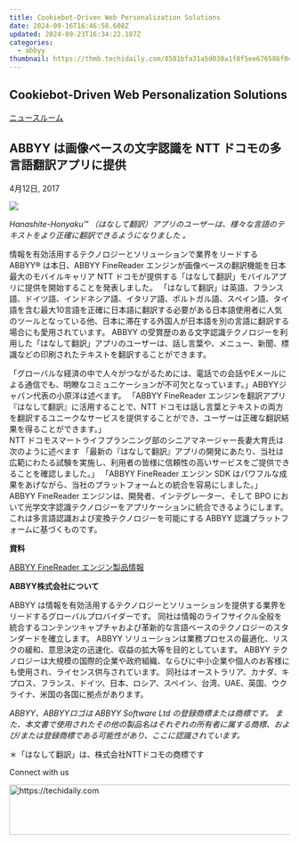 ```yaml
---
title: Cookiebot-Driven Web Personalization Solutions
date: 2024-09-16T16:46:58.608Z
updated: 2024-09-23T16:34:22.187Z
categories:
  - abbyy
thumbnail: https://thmb.techidaily.com/8581bfa31a5d038a1f8f5ee676586f0437981f1b9f6527b07717a27989fe2446.jpg
---
```


## Cookiebot-Driven Web Personalization Solutions

[ニュースルーム](https://tools.techidaily.com/abbyy/products/)

## ABBYY は画像ベースの文字認識を NTT ドコモの多言語翻訳アプリに提供

4月12日, 2017

![](https://content.abbyy.com/-/media/project/abbyy/abbyy/branchtemplates/shutterstock_1272462163_1296-x-729.jpg?h=729&iar=0&w=1296)

_Hanashite-Honyaku™ （はなして翻訳）アプリのユーザーは、様々な言語のテキストをより正確に翻訳できるようになりました 。_

情報を有効活用するテクノロジーとソリューションで業界をリードする ABBYY® は本日、ABBYY FineReader エンジンが画像ベースの翻訳機能を日本最大のモバイルキャリア NTT ドコモが提供する「はなして翻訳」モバイルアプリに提供を開始することを発表しました。 「はなして翻訳」は英語、フランス語、ドイツ語、インドネシア語、イタリア語、ポルトガル語、スペイン語、タイ語を含む最大10言語を正確に日本語に翻訳する必要がある日本語使用者に人気のツールとなっている他、日本に滞在する外国人が日本語を別の言語に翻訳する場合にも愛用されています。 ABBYY の受賞歴のある文字認識テクノロジーを利用した「はなして翻訳」アプリのユーザーは、話し言葉や、メニュー、新聞、標識などの印刷されたテキストを翻訳することができます。

「グローバルな経済の中で人々がつながるためには、電話での会話やEメールによる通信でも、明瞭なコミュニケーションが不可欠となっています。」ABBYYジャパン代表の小原洋は述べます。 「ABBYY FineReader エンジンを翻訳アプリ『はなして翻訳』に活用することで、NTT ドコモは話し言葉とテキストの両方を翻訳するユニークなサービスを提供することができ、ユーザーは正確な翻訳結果を得ることができます。」  
NTT ドコモスマートライフプランニング部のシニアマネージャー長妻大育氏は次のように述べます 「最新の『はなして翻訳』アプリの開発にあたり、当社は広範にわたる試験を実施し、利用者の皆様に信頼性の高いサービスをご提供できることを確認しました。」 「ABBYY FineReader エンジン SDK はパワフルな成果をあげながら、当社のプラットフォームとの統合を容易にしました。」  
ABBYY FineReader エンジンは、開発者、インテグレーター、そして BPO において光学文字認識テクノロジーをアプリケーションに統合できるようにします。 これは多言語認識および変換テクノロジーを可能にする ABBYY 認識プラットフォームに基づくものです。

**資料**

[ABBYY FineReader エンジン製品情報](https://tools.techidaily.com/abbyy/products/)

**ABBYY株式会社について** 

ABBYY は情報を有効活用するテクノロジーとソリューションを提供する業界をリードするグローバルプロバイダーです。 同社は情報のライフサイクル全般を統合するコンテンツキャプチャおよび革新的な言語ベースのテクノロジーのスタンダードを確立します。 ABBYY ソリューションは業務プロセスの最適化、リスクの緩和、意思決定の迅速化、収益の拡大等を目的としています。 ABBYY テクノロジーは大規模の国際的企業や政府組織、ならびに中小企業や個人のお客様にも使用され、ライセンス供与されています。 同社はオーストラリア、カナダ、キプロス、フランス、ドイツ、日本、ロシア、スペイン、台湾、UAE、英国、ウクライナ、米国の各国に拠点があります。

_ABBYY、ABBYYロゴは ABBYY Software Ltd の登録商標または商標です。 また、本文書で使用されたその他の製品名はそれぞれの所有者に属する商標、および/または登録商標である可能性があり、ここに認識されています。_

＊「はなして翻訳」は、株式会社NTTドコモの商標です

Connect with us

<ins class="adsbygoogle"
     style="display:block"
     data-ad-format="autorelaxed"
     data-ad-client="ca-pub-7571918770474297"
     data-ad-slot="1223367746"></ins>

<ins class="adsbygoogle"
     style="display:block"
     data-ad-client="ca-pub-7571918770474297"
     data-ad-slot="8358498916"
     data-ad-format="auto"
     data-full-width-responsive="true"></ins>



<!-- affiliate ads begin -->
<a href="https://ephamedtechinc.pxf.io/c/5597632/2136622/26400" target="_top" id="2136622">
  <img src="//a.impactradius-go.com/display-ad/26400-2136622" border="0" alt="https://techidaily.com" width="728" height="90"/>
</a>
<img height="0" width="0" src="https://ephamedtechinc.pxf.io/i/5597632/2136622/26400" style="position:absolute;visibility:hidden;" border="0" />
<!-- affiliate ads end -->


